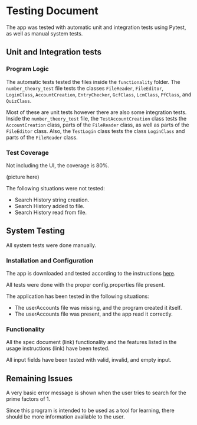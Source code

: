 # Testing Document 

The app was tested with automatic unit and integration tests using Pytest, as well as manual system tests.

## Unit and Integration tests

### Program Logic

The automatic tests tested the files inside the `functionality` folder. The `number_theory_test` file tests the classes `FileReader`, `FileEditor`, `LoginClass`, `AccountCreation`, `EntryChecker`, `GcfClass`, `LcmClass`, `PfClass`, and `QuizClass`.

Most of these are unit tests however there are also some integration tests. Inside the  `number_theory_test` file, the `TestAccountCreation` class tests the `AccountCreation` class, parts of the `FileReader` class, as well as parts of the `FileEditor` class. Also, the `TestLogin` class tests the class `LoginClass` and parts of the `FileReader` class.

### Test Coverage

Not including the UI, the coverage is 80%.

(picture here)

The following situations were not tested:

- Search History string creation.
- Search History added to file.
- Search History read from file.

## System Testing

All system tests were done manually.

### Installation and Configuration

The app is downloaded and tested according to the instructions [here](https://github.com/SouperSalamander/ot-harjoitustyo/blob/main/README.md).

All tests were done with the proper config.properties file present.

The application has been tested in the following situations:

- The userAccounts file was missing, and the program created it itself.
- The userAccounts file was present, and the app read it correctly.

### Functionality

All the spec document (link) functionality and the features listed in the usage instructions (link) have been tested.

All input fields have been tested with valid, invalid, and empty input.

## Remaining Issues

A very basic error message is shown when the user tries to search for the prime factors of 1. 

Since this program is intended to be used as a tool for learning, there should be more information available to the user.
